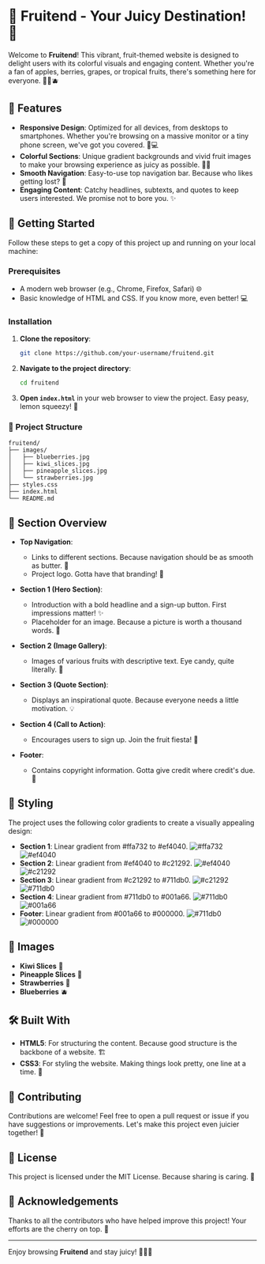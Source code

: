 # 🍎 Fruitend - Your Juicy Destination! 🍇

Welcome to **Fruitend**! This vibrant, fruit-themed website is designed to delight users with its colorful visuals and engaging content. Whether you're a fan of apples, berries, grapes, or tropical fruits, there's something here for everyone. 🍍🍓🫐

## 🌟 Features

- **Responsive Design**: Optimized for all devices, from desktops to smartphones. Whether you're browsing on a massive monitor or a tiny phone screen, we've got you covered. 📱💻
- **Colorful Sections**: Unique gradient backgrounds and vivid fruit images to make your browsing experience as juicy as possible. 🎨🍊
- **Smooth Navigation**: Easy-to-use top navigation bar. Because who likes getting lost? 🚀
- **Engaging Content**: Catchy headlines, subtexts, and quotes to keep users interested. We promise not to bore you. ✨

## 🚀 Getting Started

Follow these steps to get a copy of this project up and running on your local machine:

### Prerequisites

- A modern web browser (e.g., Chrome, Firefox, Safari) 🌐
- Basic knowledge of HTML and CSS. If you know more, even better! 💻

### Installation

1. **Clone the repository**:
   ```bash
   git clone https://github.com/your-username/fruitend.git
   ```

2. **Navigate to the project directory**:
   ```bash
   cd fruitend
   ```

3. **Open `index.html`** in your web browser to view the project. Easy peasy, lemon squeezy! 🍋

### 📂 Project Structure
```plaintext
fruitend/
├── images/
│   ├── blueberries.jpg
│   ├── kiwi_slices.jpg
│   ├── pineapple_slices.jpg
│   └── strawberries.jpg
├── styles.css
├── index.html
└── README.md
```

## 🌈 Section Overview

- **Top Navigation**:
  - Links to different sections. Because navigation should be as smooth as butter. 🧈
  - Project logo. Gotta have that branding! 🎨

- **Section 1 (Hero Section)**:
  - Introduction with a bold headline and a sign-up button. First impressions matter! ✨
  - Placeholder for an image. Because a picture is worth a thousand words. 📸

- **Section 2 (Image Gallery)**:
  - Images of various fruits with descriptive text. Eye candy, quite literally. 🍬

- **Section 3 (Quote Section)**:
  - Displays an inspirational quote. Because everyone needs a little motivation. 💡

- **Section 4 (Call to Action)**:
  - Encourages users to sign up. Join the fruit fiesta! 🍉

- **Footer**:
  - Contains copyright information. Gotta give credit where credit's due. 📝

## 🎨 Styling

The project uses the following color gradients to create a visually appealing design:

- **Section 1**: Linear gradient from #ffa732 to #ef4040. ![#ffa732](https://placehold.co/15x15/ffa732/ffa732.png)![#ef4040](https://placehold.co/15x15/ef4040/ef4040.png)
- **Section 2**: Linear gradient from #ef4040 to #c21292. ![#ef4040](https://placehold.co/15x15/ef4040/ef4040.png)![#c21292](https://placehold.co/15x15/c21292/c21292.png)
- **Section 3**: Linear gradient from #c21292 to #711db0. ![#c21292](https://placehold.co/15x15/c21292/c21292.png)![#711db0](https://placehold.co/15x15/711db0/711db0.png)
- **Section 4**: Linear gradient from #711db0 to #001a66. ![#711db0](https://placehold.co/15x15/711db0/711db0.png)![#001a66](https://placehold.co/15x15/001a66/001a66.png)
- **Footer**: Linear gradient from #001a66 to #000000. ![#711db0](https://placehold.co/15x15/711db0/711db0.png)![#000000](https://placehold.co/15x15/000000/000000.png)

## 📸 Images

- **Kiwi Slices** 🥝
- **Pineapple Slices** 🍍
- **Strawberries** 🍓
- **Blueberries** 🫐

## 🛠️ Built With

- **HTML5**: For structuring the content. Because good structure is the backbone of a website. 🏗️
- **CSS3**: For styling the website. Making things look pretty, one line at a time. 🎨

## 🤝 Contributing

Contributions are welcome! Feel free to open a pull request or issue if you have suggestions or improvements. Let's make this project even juicier together! 🍇

## 📜 License

This project is licensed under the MIT License. Because sharing is caring. 📄

## 💬 Acknowledgements

Thanks to all the contributors who have helped improve this project! Your efforts are the cherry on top. 🍒

---

Enjoy browsing **Fruitend** and stay juicy! 🍊🍉🍒
